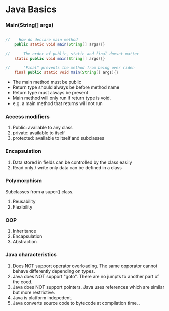 
# Java Basics
### Main(String[] args)

```java

//    How do declare main method
    public static void main(String[] args){}

//      The order of public, static and final doesnt matter
    static public void main(String[] args){}

//      "Final" prevents the method from being over riden
    final public static void main(String[] args){}

```
- The main method must be public 
- Return type should always be before method name 
- Return type must always be present 
- Main method will only run if return type is void.
- e.g. a main method that returns will not run

### Access modifiers 
1. Public: available to any class
2. private: available to itself 
3. protected: available to itself and subclasses

### Encapsulation 
1. Data stored in fields can be controlled by the class easily
2. Read only / write only data can be defined in a class

### Polymorphism 
Subclasses from a super() class. 
1. Reusability 
2. Flexibility 

### OOP
1. Inheritance 
2. Encapsulation
3. Abstraction

### Java characteristics
1. Does NOT support operator overloading. The same opporator cannot behave differently depending on types.
2. Java does NOT support "goto". There are no jumpts to another part of the coed.
3. Java does NOT support pointers. Java uses references which are similar but more restrictive.
4. Java is platform indepedent.
5. Java converts source code to bytecode at compilation time.
. 


